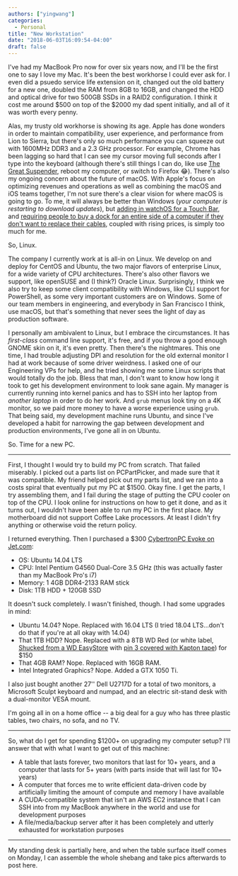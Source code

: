 ```yaml
---
authors: ["yingwang"]
categories:
  - Personal
title: "New Workstation"
date: "2018-06-03T16:09:54-04:00"
draft: false
---
```


I've had my MacBook Pro now for over six years now, and I'll be the first one to
say I love my Mac. It's been the best workhorse I could ever ask for. I even did
a psuedo service life extension on it, changed out the old battery for a new
one, doubled the RAM from 8GB to 16GB, and changed the HDD and optical drive for
two 500GB SSDs in a RAID2 configuration. I think it cost me around \$500 on top
of the \$2000 my dad spent initially, and all of it was worth every penny.

Alas, my trusty old workhorse is showing its age. Apple has done wonders in
order to maintain compatibility, user experience, and performance from Lion to
Sierra, but there's only so much performance you can squeeze out with 1600MHz
DDR3 and a 2.3 GHz processor. For example, Chrome has been lagging so hard that
I can see my cursor moving full seconds after I type into the keyboard (although
there's still things I can do, like use [The Great
Suspender](https://chrome.google.com/webstore/detail/the-great-suspender/klbibkeccnjlkjkiokjodocebajanakg?hl=en),
reboot my computer, or switch to Firefox :joy:). There's also my ongoing concern
about the future of macOS. With Apple's focus on optimizing revenues and
operations as well as combining the macOS and iOS teams together, I'm not sure
there's a clear vision for where macOS is going to go. To me, it will always be
better than Windows (*your computer is restarting to download updates*), but
[adding in watchOS for a Touch
Bar](https://www.theverge.com/2016/10/28/13454052/apple-macbook-pro-touch-bar-apple-watch-features),
and [requiring people to buy a dock for an entire side of a computer if they
don't want to replace their
cables](https://www.cultofmac.com/451446/adapt-macbook-pro-docks-dongles/),
coupled with rising prices, is simply too much for me.

So, Linux.

The company I currently work at is all-in on Linux. We develop on and deploy for
CentOS and Ubuntu, the two major flavors of enterprise Linux, for a wide variety
of CPU architectures. There's also other flavors we support, like openSUSE and
(I think?) Oracle Linux. Surprisingly, I think we also try to keep some client
compatibility with Windows, like CLI support for PowerShell, as some very
important customers are on Windows. Some of our team members in engineering, and
everybody in San Francisco I think, use macOS, but that's something that never
sees the light of day as production software.

I personally am ambivalent to Linux, but I embrace the circumstances. It has
*first-class* command line support, it's free, and if you throw a good enough
GNOME skin on it, it's even pretty. Then there's the nightmares. This one time,
I had trouble adjusting DPI and resolution for the old external monitor I had at
work because of some driver weirdness. I asked one of our Engineering VPs for
help, and he tried showing me some Linux scripts that would totally do the job.
Bless that man, I don't want to know how long it took to get his development
environment to look sane again. My manager is currently running into kernel
panics and has to SSH into her laptop from *another laptop* in order to do her
work. And `grub` menus look tiny on a 4K monitor, so we paid more money to have
a worse experience using `grub`. That being said, my development machine runs
Ubuntu, and since I've developed a habit for narrowing the gap between
development and production environments, I've gone all in on Ubuntu.

So. Time for a new PC.

_________

First, I thought I would try to build my PC from scratch. That failed miserably.
I picked out a parts list on PCPartPicker, and made sure that it was compatible.
My friend helped pick out my parts list, and we ran into a costs spiral that
eventually put my PC at $1500. Okay fine. I get the parts, I try assembling
them, and I fail during the stage of putting the CPU cooler on top of the CPU. I
look online for instructions on how to get it done, and as it turns out, I
wouldn't have been able to run my PC in the first place. My motherboard did not
support Coffee Lake processors. At least I didn't fry anything or otherwise void
the return policy.

I returned everything. Then I purchased a $300 [CybertronPC Evoke on
Jet.com](https://jet.com/product/CybertronPC-Evoke-Desktop-Intel-Pentium-G4560-Dual-Core-35GHz-4GB-DDR4-2133-1TB-/770f5eb0d60d4129af3b7a2e8a4dc809?beaconId=5f63b36f-2476-4055-bdb9-08cb73111e1e%2F2%2Fx~770f5eb0d60d4129af3b7a2e8a4dc809&origination=PLP):

- OS: Ubuntu 14.04 LTS
- CPU: Intel Pentium G4560 Dual-Core 3.5 GHz (this was actually faster than my
  MacBook Pro's i7)
- Memory: 1 4GB DDR4-2133 RAM stick
- Disk: 1TB HDD + 120GB SSD

It doesn't suck completely. I wasn't finished, though. I had some upgrades in
mind:

- Ubuntu 14.04? Nope. Replaced with 16.04 LTS (I tried 18.04 LTS...don't do that
  if you're at all okay with 14.04)
- That 1TB HDD? Nope. Replaced with a 8TB WD Red (or white label, [Shucked from
  a WD EasyStore](https://imgur.com/gallery/IsZxx) with [pin 3 covered with
  Kapton
  tape](https://www.reddit.com/r/DataHoarder/comments/70hm8h/8tb_easystore_wd_white_label_issuesolution/))
  for $150
- That 4GB RAM? Nope. Replaced with 16GB RAM.
- Intel Integrated Graphics? Nope. Added a GTX 1050 Ti.

I also just bought another 27'' Dell U2717D for a total of two monitors, a
Microsoft Sculpt keyboard and numpad, and an electric sit-stand desk with a
dual-monitor VESA mount.

I'm going all in on a home office -- a big deal for a guy who has three plastic
tables, two chairs, no sofa, and no TV.

__________

So, what do I get for spending $1200+ on upgrading my computer setup? I'll
answer that with what I want to get out of this machine:

- A table that lasts forever, two monitors that last for 10+ years, and a
  computer that lasts for 5+ years (with parts inside that will last for 10+
  years)
- A computer that forces me to write efficient data-driven code by artificially
  limiting the amount of compute and memory I have available
- A CUDA-compatible system that isn't an AWS EC2 instance that I can SSH into
  from my MacBook anywhere in the world and use for development purposes
- A file/media/backup server after it has been completely and utterly exhausted
  for workstation purposes

__________

My standing desk is partially here, and when the table surface itself comes on
Monday, I can assemble the whole shebang and take pics afterwards to post here.
